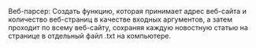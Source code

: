 Веб-парсер:
Создать функцию, которая принимает адрес веб-сайта и количество веб-страниц в качестве входных аргументов, а затем проходит по всему веб-сайту, сохраняя каждую новостную статью на странице в отдельный файл .txt на компьютере.

